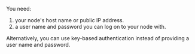 You need:

1. your node's host name or public IP address.
1. a user name and password you can log on to your node with.

Alternatively, you can use key-based authentication instead of providing a user name and password.
